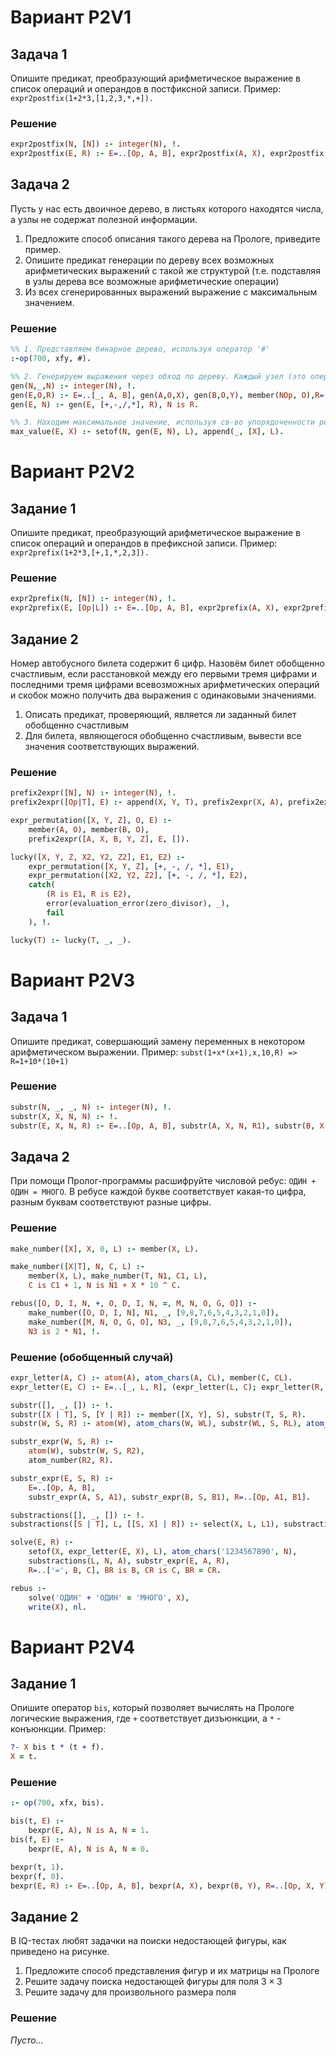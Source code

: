 # Вариант P2V1

## Задача 1

Опишите предикат, преобразующий арифметическое выражение в список операций и операндов в постфиксной записи.
Пример: `expr2postfix(1+2*3,[1,2,3,*,+]).`

### Решение

```Prolog
expr2postfix(N, [N]) :- integer(N), !.
expr2postfix(E, R) :- E=..[Op, A, B], expr2postfix(A, X), expr2postfix(B, Y), append(X, Y, L), append(L, [Op], R).
```

## Задача 2

Пусть у нас есть двоичное дерево, в листьях которого находятся числа, а узлы не содержат полезной информации.

1. Предложите способ описания такого дерева на Прологе, приведите пример.
2. Опишите предикат генерации по дереву всех возможных арифметических выражений с такой же структурой (т.е. подставляя в узлы дерева все возможные арифметические операции)
3. Из всех сгенерированных выражений выражение с максимальным значением.

### Решение

```Prolog
%% 1. Представляем бинарное дерево, используя оператор '#'
:-op(700, xfy, #).

%% 2. Генерируем выражения через обход по дереву. Каждый узел (это оператор '#') меняем на математический оператор
gen(N,_,N) :- integer(N), !.
gen(E,O,R) :- E=..[_, A, B], gen(A,O,X), gen(B,O,Y), member(NOp, O),R=..[NOp, X, Y].
gen(E, N) :- gen(E, [+,-,/,*], R), N is R.

%% 3. Находим максимальное значение, используя св-во упорядоченности результирующего списка предиката setof
max_value(E, X) :- setof(N, gen(E, N), L), append(_, [X], L).
```

# Вариант P2V2

## Задание 1

Опишите предикат, преобразующий арифметическое выражение в список операций и операндов в префиксной записи.
Пример: `expr2prefix(1+2*3,[+,1,*,2,3]).`

### Решение

```Prolog
expr2prefix(N, [N]) :- integer(N), !.
expr2prefix(E, [Op|L]) :- E=..[Op, A, B], expr2prefix(A, X), expr2prefix(B, Y), append(X, Y, L).
```

## Задание 2

Номер автобусного билета содержит 6 цифр. Назовём билет обобщенно счастливым, если расстановкой между его первыми тремя цифрами и последними тремя цифрами всевозможных арифметических операций и скобок можно получить два выражения с одинаковыми значениями.

1. Описать предикат, проверяющий, является ли заданный билет обобщенно счастливым
2. Для билета, являющегося обобщенно счастливым, вывести все значения соответствующих выражений. 

### Решение

```Prolog
prefix2expr([N], N) :- integer(N), !.
prefix2expr([Op|T], E) :- append(X, Y, T), prefix2expr(X, A), prefix2expr(Y, B), E=..[Op, A, B].

expr_permutation([X, Y, Z], O, E) :-
    member(A, O), member(B, O),
    prefix2expr([A, X, B, Y, Z], E, []).

lucky([X, Y, Z, X2, Y2, Z2], E1, E2) :-
    expr_permutation([X, Y, Z], [+, -, /, *], E1),
    expr_permutation([X2, Y2, Z2], [+, -, /, *], E2),
    catch(
        (R is E1, R is E2),
        error(evaluation_error(zero_divisor), _),
        fail
    ), !.

lucky(T) :- lucky(T, _, _).
```

# Вариант P2V3

## Задача 1

Опишите предикат, совершающий замену переменных в некотором арифметическом выражении. Пример: `subst(1+x*(x+1),x,10,R) => R=1+10*(10+1)`

### Решение

```Prolog
substr(N, _, _, N) :- integer(N), !.
substr(X, X, N, N) :- !.
substr(E, X, N, R) :- E=..[Op, A, B], substr(A, X, N, R1), substr(B, X, N, R2), R=..[Op, R1, R2].
```

## Задача 2

При помощи Пролог-программы расшифруйте числовой ребус: `ОДИН + ОДИН = МНОГО`. В ребусе каждой букве соответствует какая-то цифра, разным буквам соответствуют разные цифры.

### Решение

```Prolog
make_number([X], X, 0, L) :- member(X, L).

make_number([X|T], N, C, L) :-
    member(X, L), make_number(T, N1, C1, L),
    C is C1 + 1, N is N1 + X * 10 ^ C.

rebus([O, D, I, N, +, O, D, I, N, =, M, N, O, G, O]) :-
    make_number([O, D, I, N], N1, _, [9,8,7,6,5,4,3,2,1,0]),
    make_number([M, N, O, G, O], N3, _, [9,8,7,6,5,4,3,2,1,0]),
    N3 is 2 * N1, !.
```

### Решение (обобщенный случай)

```Prolog
expr_letter(A, C) :- atom(A), atom_chars(A, CL), member(C, CL).
expr_letter(E, C) :- E=..[_, L, R], (expr_letter(L, C); expr_letter(R, C)).

substr([], _, []) :- !.
substr([X | T], S, [Y | R]) :- member([X, Y], S), substr(T, S, R).
substr(W, S, R) :- atom(W), atom_chars(W, WL), substr(WL, S, RL), atom_chars(R, RL).

substr_expr(W, S, R) :-
	atom(W), substr(W, S, R2),
	atom_number(R2, R).

substr_expr(E, S, R) :-
	E=..[Op, A, B],
	substr_expr(A, S, A1), substr_expr(B, S, B1), R=..[Op, A1, B1].

substractions([], _, []) :- !.
substractions([S | T], L, [[S, X] | R]) :- select(X, L, L1), substractions(T, L1, R).

solve(E, R) :-
	setof(X, expr_letter(E, X), L), atom_chars('1234567890', N),
	substractions(L, N, A), substr_expr(E, A, R),
	R=..['=', B, C], BR is B, CR is C, BR = CR.

rebus :-
    solve('ОДИН' + 'ОДИН' = 'МНОГО', X),
    write(X), nl.
```

# Вариант P2V4

## Задание 1

Опишите оператор `bis`, который позволяет вычислять на Прологе логические выражения, где `+` соответствует дизъюнкции, а `*` - конъюнкции. Пример:

```Prolog
?- X bis t * (t + f).
X = t.
```

### Решение

```Prolog
:- op(700, xfx, bis).

bis(t, E) :-
    bexpr(E, A), N is A, N = 1.
bis(f, E) :-
    bexpr(E, A), N is A, N = 0. 

bexpr(t, 1).
bexpr(f, 0).
bexpr(E, R) :- E=..[Op, A, B], bexpr(A, X), bexpr(B, Y), R=..[Op, X, Y].
```

## Задание 2

В IQ-тестах любят задачки на поиски недостающей фигуры, как приведено на рисунке.

1. Предложите способ представления фигур и их матрицы на Прологе
2. Решите задачу поиска недостающей фигуры для поля $3 \times 3$
3. Решите задачу для произвольного размера поля

### Решение

*Пусто...*
